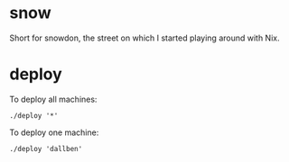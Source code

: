 # snow

Short for snowdon, the street on which I started playing around with Nix.

# deploy

To deploy all machines:

    ./deploy '*'

To deploy one machine:

    ./deploy 'dallben'
